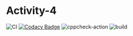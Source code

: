 # Activity-4
![CI](https://github.com/99002757/Activity-4/workflows/CI/badge.svg)
[![Codacy Badge](https://app.codacy.com/project/badge/Grade/b8efd6fcb86b4160874443e6987d73ea)](https://www.codacy.com/gh/99002757/Activity-4/dashboard?utm_source=github.com&amp;utm_medium=referral&amp;utm_content=99002757/Activity-4&amp;utm_campaign=Badge_Grade)
![cppcheck-action](https://github.com/99002757/Activity-4/workflows/cppcheck-action/badge.svg)
![build](https://github.com/99002757/Activity-4/workflows/build/badge.svg)
